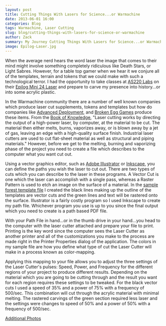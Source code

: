 ```yaml
---
layout: post
title: Cutting Things With Lasers for Science...or Warmachine
date: 2013-06-01 16:00
categories: Blog
tags: Warmachine, Laser Cutting
slug: blog/cutting-things-with-lasers-for-science-or-warmachine
author: Zack
summary: My Journey Cutting Things With Lasers for Science...or Warmachine
image: Epilog-Laser.jpg
---
```

 

When the average nerd hears the word laser the image that comes to their mind might involve something completely ridiculous like Death Stars, or Light Sabres.  However, for a table top gamer when we hear it we conjure all of the templates, terrain and tokens that we could make with such a technological terror.  I had the opportunity to take classes at [AS220 Labs](http://www.as220.org/labs/about/) on their [Epilog Mini 24 Laser](http://www.epiloglaser.com/mini24_overview.htm) and prepare to carve my presence into history...or into some acrylic plastic. 

 

In the Warmachine community there are a number of well known companies which produce laser cut supplements, tokens and templates but how do companies like [Advanced Deployment](http://advanceddeployment.com/), and [Broken Egg Games](http://brokenegggames.com/) produce these items.  From the [Book of Knowledge](https://en.wikipedia.org/wiki/Laser_cutting), "Laser cutting works by directing the output of a high-power laser, by computer, at the material to be cut. The material then either melts, burns, vaporizes away, or is blown away by a jet of gas, leaving an edge with a high-quality surface finish. Industrial laser cutters are used to cut flat-sheet material as well as structural and piping materials." However, before we get to the melting, burning and vaporizing phase of the project you need to create a file which describes to the computer what you want cut out.

 

Using a vector graphics editor, such as [Adobe Illustrator](http://www.adobe.com/products/illustrator.html) or [Inkscape](http://inkscape.org/), you can define the paths you wish the laser to cut out.  There are two types of cuts which you can describe to the laser in these programs.  A Vector Cut is one which the laser can accomplish with a single pass, whereas a Raster Pattern is used to etch an image on the surface of a material.  In the [sample forest template file](https://www.dropbox.com/s/qhiczzgssmyurd4/Green-Sheet.pdf) I created the black lines making up the outline of the templates are vector cuts and the green lines and text will be rastered onto the surface.  Illustrator is a fairly costly program so I used Inkscape to create my path file.  Whichever program you use is up to you since the final output which you need to create is a path based PDF file.

 

With your Path File in hand...or in the thumb drive in your hand...you head to the computer with the laser cutter attached and prepare your file to print.  Printing is the key word since the computer sees the Laser Cutter as another printer and all of the customizations you make to the process are made right in the Printer Properties dialog of the application.  The colors in my sample file are how you define what type of cut the Laser Cutter will make in a process known as color-mapping.

 

Applying this mapping to your file allows you to adjust the three settings of the Laser Cutter's pulses: Speed, Power, and Frequency for the different regions of your project to produce different results.  Depending on the material which you are going to be cutting through and the result you want for each region requires these settings to be tweaked. For the black vector cuts I used a speed of 35% and a power of 75% with a frequency of 500/sec.  This combination will cut through the acrylic material with minimal melting.  The rastered carvings of the green section required less laser and the  settings were changes to speed of 50% and a power of 50% with a frequency of 500/sec. 

[Additional Photos](https://plus.google.com/u/0/photos/106643698287081919141/albums/5884908843604709537/5884908853111558850?pid=5884908853111558850&oid=106643698287081919141)
